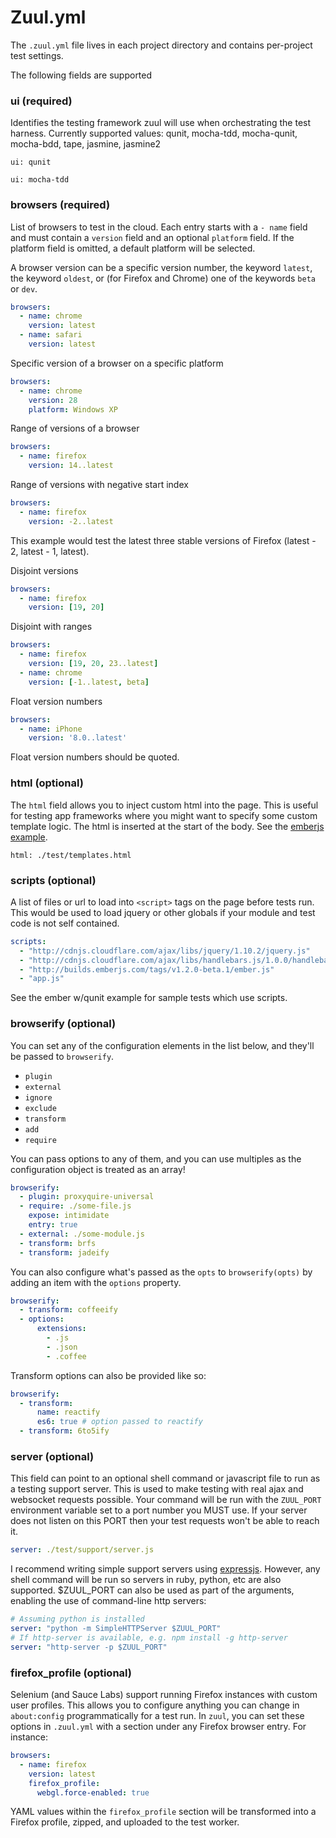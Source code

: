 # Zuul.yml

The `.zuul.yml` file lives in each project directory and contains per-project test settings.

The following fields are supported

### ui (required)

Identifies the testing framework zuul will use when orchestrating the test harness. Currently supported values: qunit, mocha-tdd, mocha-qunit, mocha-bdd, tape, jasmine, jasmine2

```
ui: qunit
```

```
ui: mocha-tdd
```

### browsers (required)

List of browsers to test in the cloud. Each entry starts with a `- name` field and must contain a `version` field and an optional `platform` field. If the platform field is omitted, a default platform will be selected.

A browser version can be a specific version number, the keyword `latest`, the keyword `oldest`, or (for Firefox and Chrome) one of the keywords `beta`  or `dev`.

```yaml
browsers:
  - name: chrome
    version: latest
  - name: safari
    version: latest
```

Specific version of a browser on a specific platform

```yaml
browsers:
  - name: chrome
    version: 28
    platform: Windows XP
```

Range of versions of a browser

```yaml
browsers:
  - name: firefox
    version: 14..latest
```

Range of versions with negative start index

``` yaml
browsers:
  - name: firefox
    version: -2..latest
```

This example would test the latest three stable versions of Firefox (latest - 2, latest - 1, latest).

Disjoint versions
```yaml
browsers:
  - name: firefox
    version: [19, 20]
```

Disjoint with ranges
```yaml
browsers:
  - name: firefox
    version: [19, 20, 23..latest]
  - name: chrome
    version: [-1..latest, beta]
```

Float version numbers
```yaml
browsers:
  - name: iPhone
    version: '8.0..latest'
```

Float version numbers should be quoted.

### html (optional)

The `html` field allows you to inject custom html into the page. This is useful for testing app frameworks where you might want to specify some custom template logic. The html is inserted at the start of the body. See the [emberjs example](https://github.com/defunctzombie/zuul/tree/master/examples/ember_w_qunit).

```
html: ./test/templates.html
```

### scripts (optional)

A list of files or url to load into `<script>` tags on the page before tests run. This would be used to load jquery or other globals if your module and test code is not self contained.

```yaml
scripts:
  - "http://cdnjs.cloudflare.com/ajax/libs/jquery/1.10.2/jquery.js"
  - "http://cdnjs.cloudflare.com/ajax/libs/handlebars.js/1.0.0/handlebars.min.js"
  - "http://builds.emberjs.com/tags/v1.2.0-beta.1/ember.js"
  - "app.js"
```

See the ember w/qunit example for sample tests which use scripts.

### browserify (optional)

You can set any of the configuration elements in the list below, and they'll be passed to `browserify`.

- `plugin`
- `external`
- `ignore`
- `exclude`
- `transform`
- `add`
- `require`

You can pass options to any of them, and you can use multiples as the configuration object is treated as an array!

```yaml
browserify:
  - plugin: proxyquire-universal
  - require: ./some-file.js
    expose: intimidate
    entry: true
  - external: ./some-module.js
  - transform: brfs
  - transform: jadeify
```

You can also configure what's passed as the `opts` to `browserify(opts)` by adding an item with the `options` property.

```yaml
browserify:
  - transform: coffeeify
  - options:
      extensions:
        - .js
        - .json
        - .coffee
```

Transform options can also be provided like so:

```yaml
browserify:
  - transform:
      name: reactify
      es6: true # option passed to reactify
  - transform: 6to5ify
```

### server (optional)

This field can point to an optional shell command or javascript file to run as a testing support server. This is used to make testing with real ajax and websocket requests possible. Your command will be run with the `ZUUL_PORT` environment variable set to a port number you MUST use. If your server does not listen on this PORT then your test requests won't be able to reach it.

```yaml
server: ./test/support/server.js
```

I recommend writing simple support servers using [expressjs](http://expressjs.com/). However, any shell command will be run so servers in ruby, python, etc are also supported. $ZUUL_PORT can also be used as part of the arguments, enabling the use of command-line http servers:

```yaml
# Assuming python is installed
server: "python -m SimpleHTTPServer $ZUUL_PORT"
# If http-server is available, e.g. npm install -g http-server
server: "http-server -p $ZUUL_PORT"
```

### firefox_profile (optional)

Selenium (and Sauce Labs) support running Firefox instances with custom user profiles. This allows you to configure anything you can change in `about:config` programmatically for a test run. In `zuul`, you can set these options in `.zuul.yml` with a section under any Firefox browser entry. For instance:

```yaml
browsers:
  - name: firefox
    version: latest
    firefox_profile:
      webgl.force-enabled: true
```

YAML values within the `firefox_profile` section will be transformed into a Firefox profile, zipped, and uploaded to the test worker.
